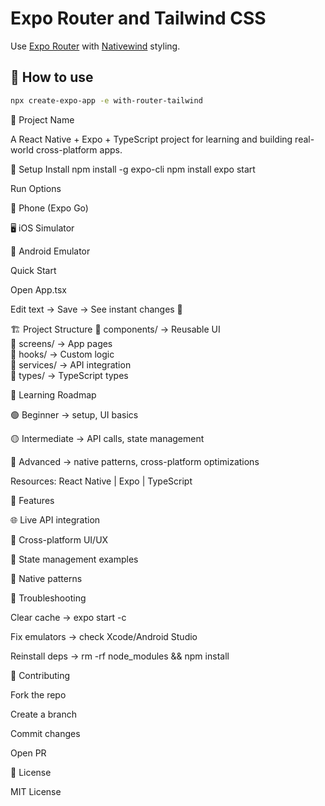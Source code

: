 # Expo Router and Tailwind CSS

Use [Expo Router](https://docs.expo.dev/router/introduction/) with [Nativewind](https://www.nativewind.dev/v4/overview/) styling.

## 🚀 How to use

```sh
npx create-expo-app -e with-router-tailwind
```

🚀 Project Name

A React Native + Expo + TypeScript project for learning and building real-world cross-platform apps.

🔧 Setup
Install
npm install -g expo-cli
npm install
expo start

Run Options

📱 Phone (Expo Go)

🖥️ iOS Simulator

📱 Android Emulator

Quick Start

Open App.tsx

Edit text → Save → See instant changes 🎉

🏗️ Project Structure
📂 components/   → Reusable UI  
📂 screens/      → App pages  
📂 hooks/        → Custom logic  
📂 services/     → API integration  
📂 types/        → TypeScript types  

🎯 Learning Roadmap

🟢 Beginner → setup, UI basics

🟡 Intermediate → API calls, state management

🔴 Advanced → native patterns, cross-platform optimizations

Resources: React Native
 | Expo
 | TypeScript

🚀 Features

🌐 Live API integration

📱 Cross-platform UI/UX

🔄 State management examples

🎨 Native patterns

🐞 Troubleshooting

Clear cache → expo start -c

Fix emulators → check Xcode/Android Studio

Reinstall deps → rm -rf node_modules && npm install

🤝 Contributing

Fork the repo

Create a branch

Commit changes

Open PR

📜 License

MIT License
